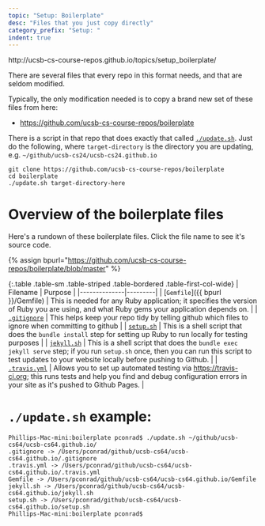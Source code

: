 ```yaml
---
topic: "Setup: Boilerplate"
desc: "Files that you just copy directly"
category_prefix: "Setup: "
indent: true
---
```


<div class="d-none">http://ucsb-cs-course-repos.github.io/topics/setup_boilerplate/</div>

There are several files that every repo in this format needs, and that are seldom modified.

Typically, the only modification needed is to copy a brand new set of these files from here:

* <https://github.com/ucsb-cs-course-repos/boilerplate>

There is a script in that repo that does exactly that called [`./update.sh`](https://github.com/ucsb-cs-course-repos/boilerplate/blob/master/update.sh).  Just do the following,
where `target-directory` is the directory you are updating, e.g. `~/github/ucsb-cs24/ucsb-cs24.github.io`

```
git clone https://github.com/ucsb-cs-course-repos/boilerplate
cd boilerplate
./update.sh target-directory-here
```

# Overview of the boilerplate files

Here's a rundown of these boilerplate files.  Click the file name
to see it's source code.

<style>
.table-first-col-wide td:first-of-type { 
  width: 10em;
  padding-left: 1em;
}

</style>

{% assign bpurl="https://github.com/ucsb-cs-course-repos/boilerplate/blob/master" %}

{:.table .table-sm .table-striped .table-bordered .table-first-col-wide}
| Filename | Purpose |
|--------------|---------|
| [`Gemfile`]({{ bpurl }}/Gemfile) | This is needed for any Ruby application; it specifies the version of Ruby you are using, and what Ruby gems your application depends on. |
| [`.gitignore`]({{bpurl}}/.gitignore)    | This helps keep your repo tidy by telling github which files to ignore when committing to github |
| [`setup.sh`]({{bpurl}}/.setup.sh)   | This is a shell script that does the `bundle install` step for setting up Ruby to run locally for testing purposes | 
| [`jekyll.sh`]({{bpurl}}/jekyll.sh)   | This is a shell script that does the `bundle exec jekyll serve` step; if you run `setup.sh` once, then you can run this script to test updates to your website locally before pushing to Github. | 
| [`.travis.yml`]({{bpurl}}/.travis.yml) | Allows you to set up automated testing via <https://travis-ci.org>; this runs tests and help you find and debug configuration errors in your site as it's pushed to Github Pages. | 

# `./update.sh` example:

```
Phillips-Mac-mini:boilerplate pconrad$ ./update.sh ~/github/ucsb-cs64/ucsb-cs64.github.io/
.gitignore -> /Users/pconrad/github/ucsb-cs64/ucsb-cs64.github.io/.gitignore
.travis.yml -> /Users/pconrad/github/ucsb-cs64/ucsb-cs64.github.io/.travis.yml
Gemfile -> /Users/pconrad/github/ucsb-cs64/ucsb-cs64.github.io/Gemfile
jekyll.sh -> /Users/pconrad/github/ucsb-cs64/ucsb-cs64.github.io/jekyll.sh
setup.sh -> /Users/pconrad/github/ucsb-cs64/ucsb-cs64.github.io/setup.sh
Phillips-Mac-mini:boilerplate pconrad$ 
```
